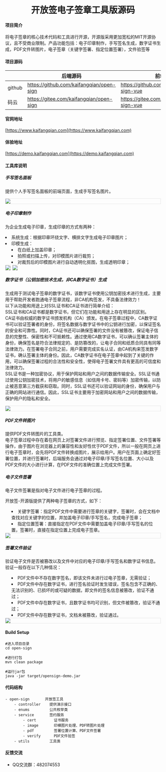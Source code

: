 <h1 style="text-align: center">开放签电子签章工具版源码</h1>

#### 项目简介
将电子签章的核心技术代码和工具进行开源，开源版采用更加宽松的MIT开源协议，且不受商业限制。产品功能包括：电子印章制作，手写签名生成，数字证书生成，PDF文件转图片，电子签章（关键字签署、指定位置签署），文件验签等

#### 项目源码
|     |   后端源码  |   前端源码  |
|---  |--- | --- |
|  github   |  https://github.com/kaifangqian/open-sign   |  https://github.com/kaifangqian/open-sign-vue  |
|  码云   |  https://gitee.com/kaifangqian/open-sign   |  https://gitee.com/kaifangqian/open-sign-vue  |

#### 官网地址
[https://www.kaifangqian.com](https://www.kaifangqian.com)

#### 体验地址
[https://demo.kaifangqian.com](https://demo.kaifangqian.com)

#### 工具库说明
##### 手写签名面板
提供个人手写签名面板的前端页面，生成手写签名图片。
<div style="border: 1px solid #e3e3e3">
    <img src="./docs/images/signature.png"/>
</div>

##### 电子印章制作
为企业生成电子印章，生成印章的方式有两种：<br/>
<li>系统生成：根据印章环绕文字、横排文字生成电子印章图片；</li>
<li>印模生成：</li>
<div style="padding-left: 20px">
    <li>在白纸上加盖印章；</li>
    <li>拍照或扫描上传，对印模图片进行裁剪；</li>
    <li>对裁剪后的印模图片进行自动透明化抠图，生成透明印章；</li>
</div>
<div style="display: flex">
    <div style="border: 1px solid #e3e3e3">
        <img src="./docs/images/seal-template.png"/>
    </div>
    <div style="border: 1px solid #e3e3e3;margin-left: 5px">
        <img src="./docs/images/seal-ym.png"/>
    </div>
</div>

##### 数字证书（公钥加密技术生成，非CA数字证书）生成
生成用于测试电子签章的数字证书，该数字证书使用公钥加密技术进行生成，主要用于帮助开发者跑通电子签章流程，非CA机构签发，不具备法律效力！<br/>
以下从功能和用途上对SSL证书和CA证书进行简单介绍：<br/>
SSL证书和CA证书都是数字证书，但它们在功能和用途上存在明显的区别。<br/>
CA证书由权威的数字证书颁发机构（CA）颁发。在电子签章过程中，CA数字证书可以验证签署者的身份，将签名数据与数字证书中的公钥进行加密，以保证签名的安全和可靠性。同时，CA证书还可以确保签署的文件没有被篡改，保证电子信息的完整性、保密性和不可抵赖性。通过使用CA数字证书，可以确认签署主体的身份，确保签名是符合法律规定的、是防篡改的，让电子合同和纸质合同具有同等法律效力。在签署电子合同之前，用户需要完成实名认证，由CA机构来签发数字证书，确认签署主体的身份。因此，CA数字证书在电子签章中起到了关键的作用，可以确保签署过程的合法性和安全性，使得电子签署文件具有更高的可信度和法律效力。<br/>
SSL证书是一种加密协议，用于保护网站和用户之间的数据传输安全。SSL证书通过使用公钥加密技术，将用户的敏感信息（如信用卡号、密码等）加密传输，以防止被恶意第三方截获和窃取。同时，SSL证书还可以验证网站的身份，确保用户与正确的网站进行通信。因此，SSL证书主要用于加密网站和用户之间的数据传输，保护用户的隐私和安全。<br/>
<div style="border: 1px solid #e3e3e3">
    <img src="./docs/images/pdf-cert.png"/>
</div>

##### PDF文件转图片
提供PDF文件转图片的工具类。<br/>
电子签章过程中存在着在网页上对签署文件进行预览、指定签署位置、文件签署等操作，由于图片在浏览器上的兼容性和友好性优于PDF文件，所以一般在网页上进行电子签章时，会先将PDF文件转换成图片，展示给用户。用户在页面上确定好签署位置，并进行签署时，后端服务会通过对电子印章/手写签名位置、大小以及PDF文件的大小进行计算，在PDF文件的准确位置上完成文件签署。

##### 电子文件签署

电子文件签署是指对电子文件进行电子签章的过程。<br/>

开放签-开源版提供了两种电子签章的方式，如下：<br/>
<div style="padding-left: 20px">
    <li>关键字签署：指定PDF文件中需要进行签章的关键字，签署时，会在文档中查找对应关键字的位置，并加盖电子印章/手写签名，完成电子签章；</li>
    <li>指定位置签署：直接指定在PDF文件中需要加盖电子印章/手写签名的位置，签署时，直接在指定位置上完成电子签章。</li>
</div>

<div style="border: 1px solid #e3e3e3;">
        <img src="./docs/images/product.png"/>
</div>

##### 签署文件验证
验证电子文件是否被篡改以及文件中对应的电子印章/手写签名和数字证书信息。<br/>
验证一般存在以下几种情况：<br/>

<div style="padding-left: 20px">
    <li>PDF文件中不存在数字签名，即该文件未进行过电子签章，无需验证；</li>
    <li>PDF文件中存在数字证书，进行签名验证时发生错误，签名包含不正确的、无法识别的、已损坏的或可疑的数据，即文件的签名信息被篡改，验证不通过；</li>
    <li>PDF文件中存在数字证书，且数字证书均可识别，但文件被篡改，验证不通过；</li>
    <li>PDF文件中存在数字证书，文档未被篡改，验证通过。</li>
</div>
<div style="border: 1px solid #e3e3e3;">
    <img src="./docs/images/verify.png"/>
</div>




#### Build Setup
```
#进入项目目录
cd open-sign

#进行打包
mvn clean package

#运行jar包
java -jar target/opensign-demo.jar
```


#### 代码结构
```
- open-sign       开放签工具
    - controller    提供演示接口
    - enums         公共枚举类
    - service       签约服务
        - cert        证书服务
        - image       印模图片处理、PDF转图片处理
        - pdf         签署位置计算、PDF文件签署
        - verify      PDF文件验签
    - utils         工具类
```

#### 反馈交流
- QQ交流群：482074553